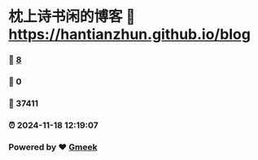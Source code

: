 # 枕上诗书闲的博客 :link: https://hantianzhun.github.io/blog 
### :page_facing_up: [8](https://hantianzhun.github.io/blog/tag.html) 
### :speech_balloon: 0 
### :hibiscus: 37411 
### :alarm_clock: 2024-11-18 12:19:07 
### Powered by :heart: [Gmeek](https://github.com/Meekdai/Gmeek)
